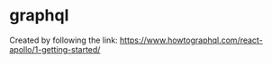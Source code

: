 # graphql
Created by following the link: https://www.howtographql.com/react-apollo/1-getting-started/
